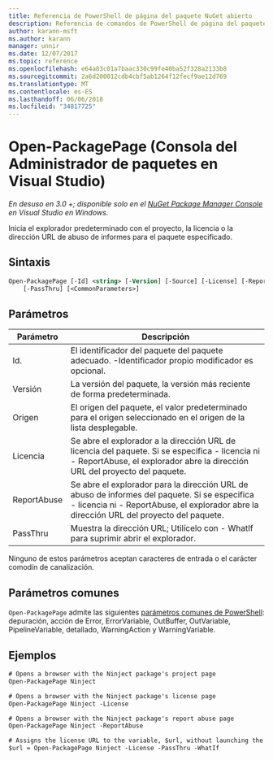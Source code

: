 ```yaml
---
title: Referencia de PowerShell de página del paquete NuGet abierto
description: Referencia de comandos de PowerShell de página del paquete abierto en la consola de administrador de paquetes de NuGet en Visual Studio.
author: karann-msft
ms.author: karann
manager: unnir
ms.date: 12/07/2017
ms.topic: reference
ms.openlocfilehash: e64a83c01a7baac330c99fe40ba52f328a2133b8
ms.sourcegitcommit: 2a6d200012cdb4cbf5ab1264f12fecf9ae12d769
ms.translationtype: MT
ms.contentlocale: es-ES
ms.lasthandoff: 06/06/2018
ms.locfileid: "34817725"
---
```

# <a name="open-packagepage-package-manager-console-in-visual-studio"></a>Open-PackagePage (Consola del Administrador de paquetes en Visual Studio)

*En desuso en 3.0 +; disponible solo en el [NuGet Package Manager Console](package-manager-console.md) en Visual Studio en Windows.*

Inicia el explorador predeterminado con el proyecto, la licencia o la dirección URL de abuso de informes para el paquete especificado.

## <a name="syntax"></a>Sintaxis

```ps
Open-PackagePage [-Id] <string> [-Version] [-Source] [-License] [-ReportAbuse]
    [-PassThru] [<CommonParameters>]
```

## <a name="parameters"></a>Parámetros

| Parámetro | Descripción |
| --- | --- |
| Id. | El identificador del paquete del paquete adecuado. -Identificador propio modificador es opcional. |
| Versión | La versión del paquete, la versión más reciente de forma predeterminada. |
| Origen | El origen del paquete, el valor predeterminado para el origen seleccionado en el origen de la lista desplegable. |
| Licencia | Se abre el explorador a la dirección URL de licencia del paquete. Si se especifica - licencia ni - ReportAbuse, el explorador abre la dirección URL del proyecto del paquete. |
| ReportAbuse | Se abre el explorador para la dirección URL de abuso de informes del paquete. Si se especifica - licencia ni - ReportAbuse, el explorador abre la dirección URL del proyecto del paquete. |
| PassThru | Muestra la dirección URL; Utilícelo con - WhatIf para suprimir abrir el explorador. |

Ninguno de estos parámetros aceptan caracteres de entrada o el carácter comodín de canalización.

## <a name="common-parameters"></a>Parámetros comunes

`Open-PackagePage` admite las siguientes [parámetros comunes de PowerShell](http://go.microsoft.com/fwlink/?LinkID=113216): depuración, acción de Error, ErrorVariable, OutBuffer, OutVariable, PipelineVariable, detallado, WarningAction y WarningVariable.

## <a name="examples"></a>Ejemplos

```ps
# Opens a browser with the Ninject package's project page
Open-PackagePage Ninject

# Opens a browser with the Ninject package's license page
Open-PackagePage Ninject -License

# Opens a browser with the Ninject package's report abuse page  
Open-PackagePage Ninject -ReportAbuse

# Assigns the license URL to the variable, $url, without launching the browser
$url = Open-PackagePage Ninject -License -PassThru -WhatIf
```